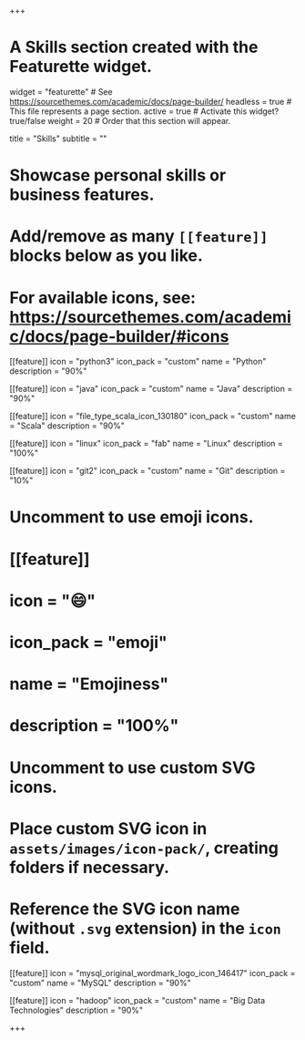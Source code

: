 +++
# A Skills section created with the Featurette widget.
widget = "featurette"  # See https://sourcethemes.com/academic/docs/page-builder/
headless = true  # This file represents a page section.
active = true  # Activate this widget? true/false
weight = 20  # Order that this section will appear.

title = "Skills"
subtitle = ""

# Showcase personal skills or business features.
# 
# Add/remove as many `[[feature]]` blocks below as you like.
# 
# For available icons, see: https://sourcethemes.com/academic/docs/page-builder/#icons

[[feature]]
  icon = "python3"
  icon_pack = "custom"
  name = "Python"
  description = "90%"

[[feature]]
  icon = "java"
  icon_pack = "custom"
  name = "Java"
  description = "90%"
 
[[feature]]
  icon = "file_type_scala_icon_130180"
  icon_pack = "custom"
  name = "Scala"
  description = "90%"
  
[[feature]]
  icon = "linux"
  icon_pack = "fab"
  name = "Linux"
  description = "100%"  
  
[[feature]]
  icon = "git2"
  icon_pack = "custom"
  name = "Git"
  description = "10%"

# Uncomment to use emoji icons.
# [[feature]]
#  icon = ":smile:"
#  icon_pack = "emoji"
#  name = "Emojiness"
#  description = "100%"  

# Uncomment to use custom SVG icons.
# Place custom SVG icon in `assets/images/icon-pack/`, creating folders if necessary.
# Reference the SVG icon name (without `.svg` extension) in the `icon` field.
[[feature]]
  icon = "mysql_original_wordmark_logo_icon_146417"
  icon_pack = "custom"
  name = "MySQL"
  description = "90%"
  
[[feature]]
  icon = "hadoop"
  icon_pack = "custom"
  name = "Big Data Technologies"
  description = "90%"



+++
